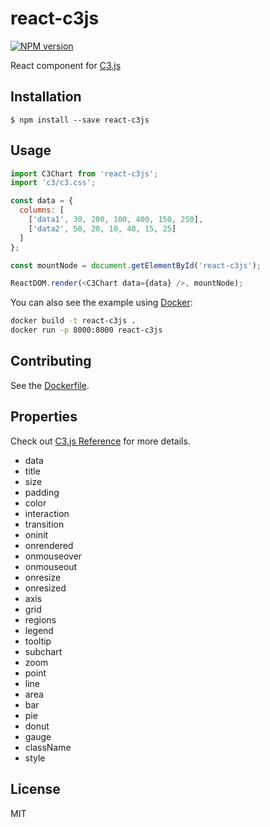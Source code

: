 # react-c3js

[![NPM version][npm-image]][npm-url]

React component for [C3.js](http://c3js.org/)

## Installation

```
$ npm install --save react-c3js
```

## Usage

```JavaScript
import C3Chart from 'react-c3js';
import 'c3/c3.css';

const data = {
  columns: [
    ['data1', 30, 200, 100, 400, 150, 250],
    ['data2', 50, 20, 10, 40, 15, 25]
  ]
};

const mountNode = document.getElementById('react-c3js');

ReactDOM.render(<C3Chart data={data} />, mountNode);
```

You can also see the example using [Docker](https://www.docker.com/):

```bash
docker build -t react-c3js .
docker run -p 8000:8000 react-c3js
```

## Contributing

See the [Dockerfile](https://github.com/bcbcarl/react-c3js/blob/master/Dockerfile).

## Properties

Check out [C3.js Reference](http://c3js.org/reference.html) for more details.

* data
* title
* size
* padding
* color
* interaction
* transition
* oninit
* onrendered
* onmouseover
* onmouseout
* onresize
* onresized
* axis
* grid
* regions
* legend
* tooltip
* subchart
* zoom
* point
* line
* area
* bar
* pie
* donut
* gauge
* className
* style

## License

MIT

[npm-image]: https://img.shields.io/npm/v/react-c3js.svg?style=flat-square
[npm-url]: https://npmjs.org/package/react-c3js